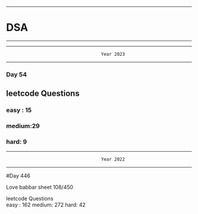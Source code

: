 ******************************************************************************************
# DSA
******************************************************************************************


******************************************************************************************
                                        Year 2023
******************************************************************************************
### Day 54

## leetcode Questions   
### easy : 15
### medium:29
### hard: 9









******************************************************************************************
                                        Year 2022
******************************************************************************************
#Day 446

Love babbar sheet
    108/450
    
leetcode Questions   
easy : 162
medium: 272
hard: 42

 
